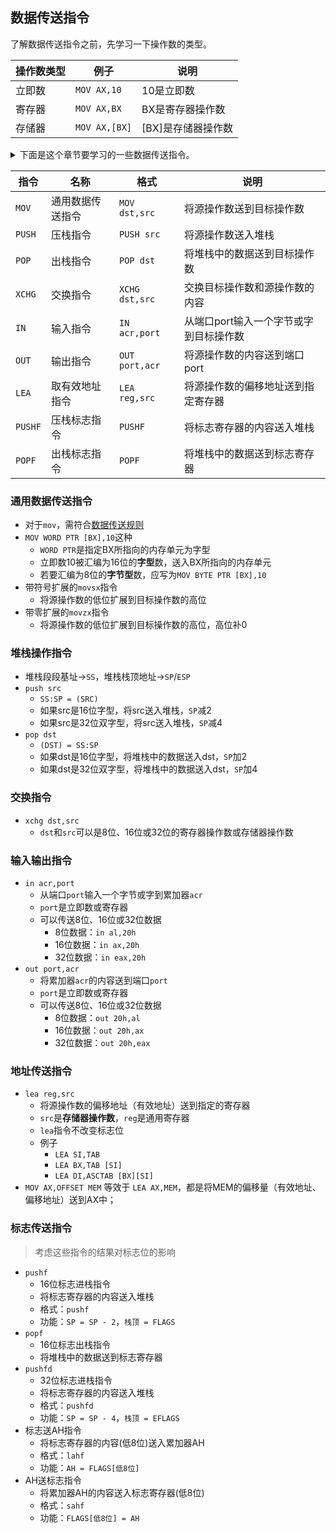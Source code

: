 ## 数据传送指令

了解数据传送指令之前，先学习一下操作数的类型。

| 操作数类型 | 例子 | 说明 |
| --- | --- | --- |
| 立即数 | `MOV AX,10` | 10是立即数 |
| 寄存器 | `MOV AX,BX` | BX是寄存器操作数 |
| 存储器 | `MOV AX,[BX]` | [BX]是存储器操作数 |

<details>
<summary>下面是这个章节要学习的一些数据传送指令。</summary>

```mermaid
mindmap
  root((数据传送指令))
    通用数据传送指令
        MOV dst,src
    堆栈操作指令
        PUSH src
        POP dst
    交换指令
        XCHG dst,src
    输入输出指令
        IN acr,port
        OUT port,acr
    地址传送指令
        LEA reg,src
    标志传送指令
        PUSHF
        POPF
        LAHF
        SAHF
```

</details>

<!-- MOV、PUSH、POP、XCHG、IN、OUT、LEA、PUSHF、POPF -->

| 指令 | 名称 | 格式 | 说明 |
| --- | --- | --- | --- |
| `MOV` | 通用数据传送指令 | `MOV dst,src` | 将源操作数送到目标操作数 |
| `PUSH` | 压栈指令 | `PUSH src` | 将源操作数送入堆栈 |
| `POP` | 出栈指令 | `POP dst` | 将堆栈中的数据送到目标操作数 |
| `XCHG` | 交换指令 | `XCHG dst,src` | 交换目标操作数和源操作数的内容 |
| `IN` | 输入指令 | `IN acr,port` | 从端口port输入一个字节或字到目标操作数 |
| `OUT` | 输出指令 | `OUT port,acr` | 将源操作数的内容送到端口port |
| `LEA` | 取有效地址指令 | `LEA reg,src` | 将源操作数的偏移地址送到指定寄存器 |
| `PUSHF` | 压栈标志指令 | `PUSHF` | 将标志寄存器的内容送入堆栈 |
| `POPF` | 出栈标志指令 | `POPF` | 将堆栈中的数据送到标志寄存器 |

### 通用数据传送指令

- 对于`mov`，需符合[数据传送规则](./数据传送规则.md) 
- `MOV WORD PTR [BX],10`这种
  - `WORD PTR`是指定BX所指向的内存单元为字型
  - 立即数10被汇编为16位的**字型**数，送入BX所指向的内存单元
  - 若要汇编为8位的**字节型**数，应写为`MOV BYTE PTR [BX],10`
- 带符号扩展的`movsx`指令
  - 将源操作数的低位扩展到目标操作数的高位
- 带零扩展的`movzx`指令
  - 将源操作数的低位扩展到目标操作数的高位，高位补0

### 堆栈操作指令

- 堆栈段段基址->`SS`，堆栈栈顶地址->`SP`/`ESP`
- `push src`
  - `SS:SP = (SRC)`
  - 如果src是16位字型，将src送入堆栈，`SP`减2
  - 如果src是32位双字型，将src送入堆栈，`SP`减4
- `pop dst`
  - `(DST) = SS:SP`
  - 如果dst是16位字型，将堆栈中的数据送入dst，`SP`加2
  - 如果dst是32位双字型，将堆栈中的数据送入dst，`SP`加4

### 交换指令

- `xchg dst,src`
  - `dst`和`src`可以是8位、16位或32位的寄存器操作数或存储器操作数

### 输入输出指令

- `in acr,port`
  - 从端口`port`输入一个字节或字到累加器`acr`
  - `port`是立即数或寄存器
  - 可以传送8位、16位或32位数据
    - 8位数据：`in al,20h`
    - 16位数据：`in ax,20h`
    - 32位数据：`in eax,20h` 
- `out port,acr`
  - 将累加器`acr`的内容送到端口`port`
  - `port`是立即数或寄存器
  - 可以传送8位、16位或32位数据
    - 8位数据：`out 20h,al`
    - 16位数据：`out 20h,ax`
    - 32位数据：`out 20h,eax`

### 地址传送指令

- `lea reg,src`
  - 将源操作数的偏移地址（有效地址）送到指定的寄存器
  - `src`是**存储器操作数**，`reg`是通用寄存器
  - `lea`指令不改变标志位
  - 例子
    - `LEA SI,TAB`
    - `LEA BX,TAB [SI]`
    - `LEA DI,ASCTAB [BX][SI]`
- `MOV AX,OFFSET MEM` 等效于 `LEA AX,MEM`，都是将MEM的偏移量（有效地址、偏移地址）送到AX中；

### 标志传送指令

> 考虑这些指令的结果对标志位的影响

- `pushf`
  - 16位标志进栈指令
  - 将标志寄存器的内容送入堆栈
  - 格式：`pushf`
  - 功能：`SP = SP - 2`，`栈顶 = FLAGS`
- `popf`
  - 16位标志出栈指令
  - 将堆栈中的数据送到标志寄存器
- `pushfd`
  - 32位标志进栈指令
  - 将标志寄存器的内容送入堆栈
  - 格式：`pushfd`
  - 功能：`SP = SP - 4`，`栈顶 = EFLAGS`
- 标志送AH指令
  - 将标志寄存器的内容(低8位)送入累加器AH
  - 格式：`lahf`
  - 功能：`AH = FLAGS[低8位]`
- AH送标志指令
  - 将累加器AH的内容送入标志寄存器(低8位)
  - 格式：`sahf`
  - 功能：`FLAGS[低8位] = AH`